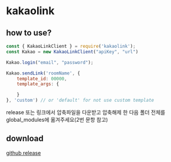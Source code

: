 # kakaolink
## how to use?
```javascript
const { KakaoLinkClient } = require('kakaolink');
const Kakao = new KakaoLinkClient("apiKey", "url")

Kakao.login("email", "password");

Kakao.sendLink('roomName', {
    template_id: 00000,
    template_args: {

    }
}, 'custom') // or 'default' for not use custom template
```

release 또는 링크에서 압축파일을 다운받고 압축해제 한 다음 폴더 전체를 global_modules에 옮겨주세요(2번 문항 참고)

## download
[github release](https://github.com/archethic/kakaolink/releases)
